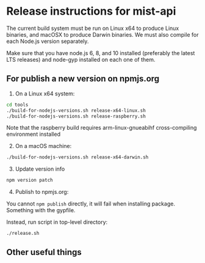 # Release instructions for mist-api

The current build system must be run on Linux x64 to produce Linux
binaries, and macOSX to produce Darwin binaries. We must also compile
for each Node.js version separately.

Make sure that you have node.js 6, 8, and 10 installed (preferably the
latest LTS releases) and node-gyp installed on each one of them.

## For publish a new version on npmjs.org

1. On a Linux x64 system:

```sh
cd tools
./build-for-nodejs-versions.sh release-x64-linux.sh
./build-for-nodejs-versions.sh release-raspberry.sh
```

Note that the raspberry build requires arm-linux-gnueabihf
cross-compiling environment installed

2. On a macOS machine:

```sh
./build-for-nodejs-versions.sh release-x64-darwin.sh
```

3. Update version info


```sh
npm version patch
```

4. Publish to npmjs.org: 

You cannot `npm publish` directly, it will fail when installing package.
Something with the gypfile. 

Instead, run script in top-level directory:

```sh
./release.sh
```

## Other useful things



